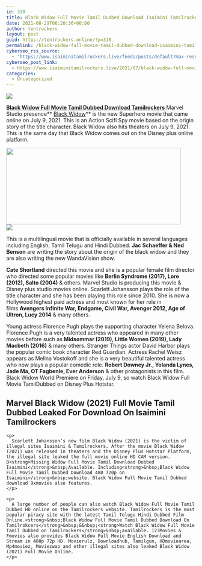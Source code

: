 ```yaml
---
id: 318
title: Black Widow Full Movie Tamil Dubbed Download Isaimini Tamilrockers
date: 2021-08-29T06:20:36+00:00
author: tentrockers
layout: post
guid: https://tentrockers.online/?p=318
permalink: /black-widow-full-movie-tamil-dubbed-download-isaimini-tamilrockers/
cyberseo_rss_source:
  - 'https://www.isaiminitamilrockers.live/feeds/posts/default?max-results=150&start-index=1'
cyberseo_post_link:
  - https://www.isaiminitamilrockers.live/2021/07/black-widow-full-movie-tamil-dubbed.html
categories:
  - Uncategorized
---
```

<div class="media_block">
  <img src="https://1.bp.blogspot.com/-4rD96IKhp24/YOcVLUJzSgI/AAAAAAAABAo/VdVX6VX6_AowMNOCtKO_3ZbvLEftW2n9QCLcBGAsYHQ/s72-w464-h203-c/maxresdefault%2B%25282%2529.jpg" class="media_thumbnail" />
</div>

<meta content="Black Widow Full Movie Tamil Dubbed Download Tamilrockers Marvel Studio presence &nbsp; Black Widow &nbsp;is the new Superhero movie that came online..." name="twitter:description" />

  


<center>
</center>

**[Black Widow Full Movie Tamil Dubbed Download Tamilrockers](https://www.tamilrockers.co.nz/black-widow-full-movie-tamil-dubbed-download-tamilrockers/)** Marvel Studio presence**&nbsp;[Black Widow](https://www.tamilrockers.co.nz/black-widow-full-movie-download-tamilrockers-official/)**&nbsp;is the new Superhero movie that came online on July 9, 2021. This is an Action Scifi Spy movie based on the origin story of the title character. Black Widow also hits theaters on July 9, 2021. This is the same day that Black Widow comes out on the Disney plus online platform.

<div class="separator">
  <a href="https://1.bp.blogspot.com/-4rD96IKhp24/YOcVLUJzSgI/AAAAAAAABAo/VdVX6VX6_AowMNOCtKO_3ZbvLEftW2n9QCLcBGAsYHQ/s1280/maxresdefault%2B%25282%2529.jpg" imageanchor="1"><img loading="lazy" border="0" data-original-height="720" data-original-width="1280" height="203" src="https://1.bp.blogspot.com/-4rD96IKhp24/YOcVLUJzSgI/AAAAAAAABAo/VdVX6VX6_AowMNOCtKO_3ZbvLEftW2n9QCLcBGAsYHQ/w464-h203/maxresdefault%2B%25282%2529.jpg" width="464" /></a>
</div>



<div class="separator">
  <a href="https://www.tamilrockers.co.nz/black-widow-full-movie-tamil-dubbed-download-tamilrockers/" imageanchor="1"><img border="0" data-original-height="250" data-original-width="300" src="https://1.bp.blogspot.com/-nfbzYVobUik/YMlpOerzdgI/AAAAAAAAA3Y/aAupsOUs_WMY6Lv7R1OtZhI6OqaRh-YAwCPcBGAYYCw/s0/e854879156f0849f3d27a89db88ed039.png" /></a>
</div>

This is a multilingual movie that is officially available in several languages ​​including English, Tamil Telugu and Hindi Dubbed.&nbsp;**Jac Schaeffer & Ned Benson**&nbsp;are writing the story about the origin of the black widow and they are also writing the new WandaVision show.

**Cate Shortland**&nbsp;directed this movie and she is a popular female film director who directed some popular movies like&nbsp;**Berlin Syndrome (2017), Lore (2012), Salto (2004)**&nbsp;& others. Marvel Studio is producing this movie & Disney plus studio movies online. Scarlett Johansson plays the role of the title character and she has been playing this role since 2010. She is now a Hollywood highest paid actress and most known for her role in films&nbsp;**Avengers Infinite War, Endgame, Civil War, Avenger 2012, Age of Ultron, Lucy 2014**&nbsp;& many others.

<div class="td-paragraph-padding-1">
  <p>
    Young actress Florence Pugh plays the supporting character Yelena Belova. Florence Pugh is a very talented actress who appeared in many other movies before such as<strong>&nbsp;Midsommar (2019), Little Women (2019), Lady Macbeth (2016)</strong>&nbsp;& many others. Stranger Things actor David Harbor plays the popular comic book character Red Guardian. Actress Rachel Weisz appears as Melina Vostokoff and she is a very beautiful talented actress who now plays a popular comedic role.&nbsp;<strong>Robert Downey Jr., Yolanda Lynes, Jade Ma, OT Fagbenle, Ever Anderson</strong>&nbsp;& other protagonists in this film. Black Widow World Premiere on Friday, July 9, so watch Black Widow Full Movie TamilDubbed on Disney Plus Hotstar.
  </p>
  
  <div class="rpimk60e676e97d9ab">
    <h2>
      <strong>Marvel Black Widow (2021) Full Movie Tamil Dubbed Leaked For Download On Isaimini Tamilrockers</strong>
    </h2>
    
    <p>
      Scarlett Johansson’s new film Black Widow (2021) is the victim of illegal sites Isaimini & Tamilrockers. After the movie Black Widow (2021) was released in theaters and the Disney Plus Hotstar Platform, the illegal site leaked the full movie online HD CAM version. B<strong>Missing Widow Full Movie Tamil Download Dubbed Isaimini</strong>&nbsp;Available. Including<strong>&nbsp;Black Widow Full Movie Tamil Dubbed Download 480 720p on Isaimini</strong>&nbsp;website. Black Widow Full Movie Tamil Dubbed download 9xmovies also features.
    </p>
    
    <p>
      A large number of people can also watch Black Widow Full Movie Tamil Dubbed HD online on the Tamilrockers website. Tamilrockers is the most popular piracy site with the latest Tamil Telugu Hindi Dubbed Film Online.<strong>&nbsp;Black Widow Full Movie Tamil Dubbed Download On Tamilrokcers</strong>&nbsp;&&nbsp;<strong>Watch Black Widow Full Movie Tamil Dubbed on Tamilrockers</strong>&nbsp;available. 123Movies & Fmovies also provides Black Widow Full Movie English Download and Stream in 480p 72p HD. Movierulz, Downloadhub, Tamilgun, HDmoviearea, Mp4moviez, Moviezwap and other illegal sites also leaked Black Widow (2021) Full Movie Online.
    </p>
  </div>
</div>

<center>
</center>